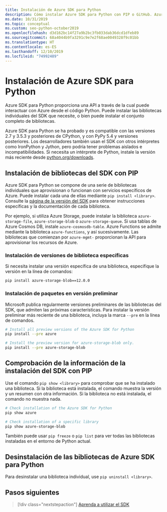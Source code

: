 ```yaml
---
title: Instalación de Azure SDK para Python
description: Cómo instalar Azure SDK para Python con PIP o GitHub. Azure SDK se puede instalar como bibliotecas individuales o como un paquete completo.
ms.date: 10/31/2019
ms.topic: conceptual
ms.custom: seo-python-october2019
ms.openlocfilehash: d3d162bc14f27a9b2bc3fb033dab36dcd1dfeb89
ms.sourcegitcommit: 68a4044b9fa3291c9e7e2f68ae0049328f9c01bb
ms.translationtype: HT
ms.contentlocale: es-ES
ms.lasthandoff: 12/10/2019
ms.locfileid: "74992489"
---
```

# <a name="install-the-azure-sdk-for-python"></a>Instalación de Azure SDK para Python

Azure SDK para Python proporciona una API a través de la cual puede interactuar con Azure desde el código Python. Puede instalar las bibliotecas individuales del SDK que necesite, o bien puede instalar el conjunto completo de bibliotecas.

Azure SDK para Python se ha probado y es compatible con las versiones 2.7 y 3.5.3 y posteriores de CPython, y con PyPy 5.4 y versiones posteriores. Los desarrolladores también usan el SDK con otros intérpretes como IronPython y Jython, pero podría tener problemas aislados e incompatibilidades. Si necesita un intérprete de Python, instale la versión más reciente desde [python.org/downloads](https://www.python.org/downloads).

## <a name="install-sdk-libraries-using-pip"></a>Instalación de bibliotecas del SDK con PIP

Azure SDK para Python se compone de una serie de bibliotecas individuales que aprovisionan o funcionan con servicios específicos de Azure. Puede instalar cada una de ellas mediante `pip install <library>`. Consulte la [página de la versión del SDK](https://azure.github.io/azure-sdk/releases/latest/python.html) para obtener instrucciones específicas y la documentación de cada biblioteca.

Por ejemplo, si utiliza Azure Storage, puede instalar la biblioteca `azure-storage-file`, `azure-storage-blob` o `azure-storage-queue`. Si usa tablas de Azure Cosmos DB, instale `azure-cosmosdb-table`. Azure Functions se admite mediante la biblioteca `azure-functions`, y así sucesivamente. Las bibliotecas que comienzan por `azure-mgmt-` proporcionan la API para aprovisionar los recursos de Azure.

### <a name="install-specific-library-versions"></a>Instalación de versiones de biblioteca específicas

Si necesita instalar una versión específica de una biblioteca, especifique la versión en la línea de comandos:

```bash
pip install azure-storage-blob==12.0.0
```

### <a name="install-preview-packages"></a>Instalación de paquetes en versión preliminar

Microsoft publica regularmente versiones preliminares de las bibliotecas del SDK, que admiten las próximas características. Para instalar la versión preliminar más reciente de una biblioteca, incluya la marca `--pre` en la línea de comandos. 

```bash
# Install all preview versions of the Azure SDK for Python
pip install --pre azure

# Install the preview version for azure-storage-blob only.
pip install --pre azure-storage-blob
```

## <a name="verify-sdk-installation-details-with-pip"></a>Comprobación de la información de la instalación del SDK con PIP

Use el comando `pip show <library>` para comprobar que se ha instalado una biblioteca. Si la biblioteca está instalada, el comando muestra la versión y un resumen con otra información. Si la biblioteca no está instalada, el comando no muestra nada.

```bash
# Check installation of the Azure SDK for Python
pip show azure

# Check installation of a specific library
pip show azure-storage-blob
```

También puede usar `pip freeze` o `pip list` para ver todas las bibliotecas instaladas en el entorno de Python actual.

## <a name="uninstall-azure-sdk-for-python-libraries"></a>Desinstalación de las bibliotecas de Azure SDK para Python

Para desinstalar una biblioteca individual, use `pip uninstall <library>`.

## <a name="next-steps"></a>Pasos siguientes

> [!div class="nextstepaction"]
> [Aprenda a utilizar el SDK](python-sdk-azure-get-started.yml)
